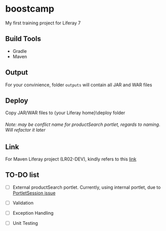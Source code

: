 # boostcamp
My first training project for Liferay 7

## Build Tools
- Gradle
- Maven

## Output
For your convinience, folder `outputs` will contain all JAR and WAR files

## Deploy
Copy JAR/WAR files to {your Liferay home}\deploy folder
###### Note: may be conflict name for productSearch portlet, regards to naming. Will refactor it later

## Link
For Maven Liferay project (LR02-DEV), kindly refers to this [link](https://github.com/phuongnguyenxtivia/maven-portlet)

## TO-DO list
- [ ] External productSearch portlet. Currently, using internal portlet, due to [PortletSession issue](https://web.liferay.com/community/forums/-/message_boards/message/79675450)
- [ ] Validation
- [ ] Exception Handling
- [ ] Unit Testing


